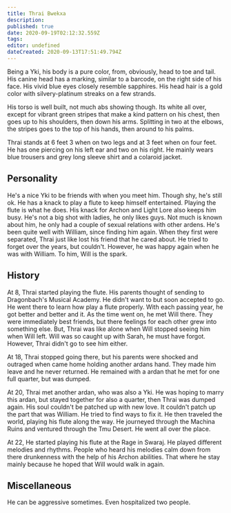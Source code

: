 ```yaml
---
title: Thrai Bwekxa
description: 
published: true
date: 2020-09-19T02:12:32.559Z
tags: 
editor: undefined
dateCreated: 2020-09-13T17:51:49.794Z
---
```


Being a Yki, his body is a pure color, from, obviously, head to toe and tail. His canine head has a marking, similar to a barcode, on the right side of his face. His vivid blue eyes closely resemble sapphires. His head hair is a gold color with silvery-platinum streaks on a few strands.

His torso is well built, not much abs showing though. Its white all over, except for vibrant green stripes that make a kind pattern on his chest, then goes up to his shoulders, then down his arms. Splitting in two at the elbows, the stripes goes to the top of his hands, then around to his palms.

Thrai stands at 6 feet 3 when on two legs and at 3 feet when on four feet. He has one piercing on his left ear and two on his right. He mainly wears blue trousers and grey long sleeve shirt and a colaroid jacket.

Personality
-----------

He's a nice Yki to be friends with when you meet him. Though shy, he's still ok. He has a knack to play a flute to keep himself entertained. Playing the flute is what he does. His knack for Archon and Light Lore also keeps him busy. He's not a big shot with ladies, he only likes guys. Not much is known about him, he only had a couple of sexual relations with other ardens. He's been quite well with William, since finding him again. When they first were separated, Thrai just like lost his friend that he cared about. He tried to forget over the years, but couldn't. However, he was happy again when he was with William. To him, Will is the spark.

History
-------

At 8, Thrai started playing the flute. His parents thought of sending to Dragonbach's Musical Academy. He didn't want to but soon accepted to go. He went there to learn how play a flute properly. With each passing year, he got better and better and it. As the time went on, he met Will there. They were immediately best friends, but there feelings for each other grew into something else. But, Thrai was like alone when Will stopped seeing him when Will left. Will was so caught up with Sarah, he must have forgot. However, Thrai didn't go to see him either.

At 18, Thrai stopped going there, but his parents were shocked and outraged when came home holding another ardans hand. They made him leave and he never returned. He remained with a ardan that he met for one full quarter, but was dumped.

At 20, Thrai met another ardan, who was also a Yki. He was hoping to marry this ardan, but stayed together for also a quarter, then Thrai was dumped again. His soul couldn't be patched up with new love. It couldn't patch up the part that was William. He tried to find ways to fix it. He then traveled the world, playing his flute along the way. He journeyed through the Machina Ruins and ventured through the Tmu Desert. He went all over the place.

At 22, He started playing his flute at the Rage in Swaraj. He played different melodies and rhythms. People who heard his melodies calm down from there drunkenness with the help of his Archon abilities. That where he stay mainly because he hoped that Will would walk in again.

Miscellaneous
-------------

He can be aggressive sometimes. Even hospitalized two people.